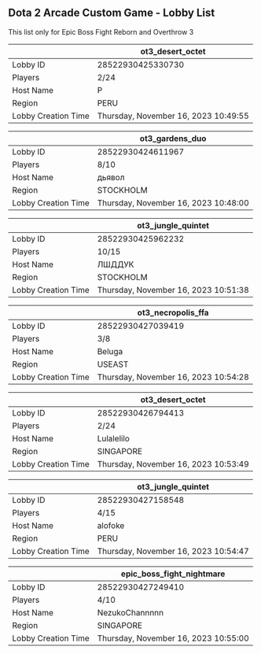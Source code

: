 ## Dota 2 Arcade Custom Game - Lobby List

This list only for Epic Boss Fight Reborn and Overthrow 3

|  | ot3_desert_octet |
| ------ | ------ |
| Lobby ID | 28522930425330730 |
| Players | 2/24 |
| Host Name | P |
| Region | PERU |
| Lobby Creation Time | Thursday, November 16, 2023 10:49:55 |


|  | ot3_gardens_duo |
| ------ | ------ |
| Lobby ID | 28522930424611967 |
| Players | 8/10 |
| Host Name | дьявол |
| Region | STOCKHOLM |
| Lobby Creation Time | Thursday, November 16, 2023 10:48:00 |


|  | ot3_jungle_quintet |
| ------ | ------ |
| Lobby ID | 28522930425962232 |
| Players | 10/15 |
| Host Name | ЛШДДУК |
| Region | STOCKHOLM |
| Lobby Creation Time | Thursday, November 16, 2023 10:51:38 |


|  | ot3_necropolis_ffa |
| ------ | ------ |
| Lobby ID | 28522930427039419 |
| Players | 3/8 |
| Host Name | Beluga |
| Region | USEAST |
| Lobby Creation Time | Thursday, November 16, 2023 10:54:28 |


|  | ot3_desert_octet |
| ------ | ------ |
| Lobby ID | 28522930426794413 |
| Players | 2/24 |
| Host Name | Lulalelilo |
| Region | SINGAPORE |
| Lobby Creation Time | Thursday, November 16, 2023 10:53:49 |


|  | ot3_jungle_quintet |
| ------ | ------ |
| Lobby ID | 28522930427158548 |
| Players | 4/15 |
| Host Name | alofoke |
| Region | PERU |
| Lobby Creation Time | Thursday, November 16, 2023 10:54:47 |


|  | epic_boss_fight_nightmare |
| ------ | ------ |
| Lobby ID | 28522930427249410 |
| Players | 4/10 |
| Host Name | NezukoChannnnn |
| Region | SINGAPORE |
| Lobby Creation Time | Thursday, November 16, 2023 10:55:00 |


